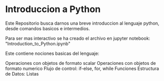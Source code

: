 # Introduccion a Python

Este Repositorio busca darnos una breve introduccion al lenguaje python, desde comandos basicos e intermedios.

Para ser mas interactivo se ha creado el archivo en jupyter notebook: "Introduction_to_Python.ipynb"

Este contiene nociones basicas del lenguaje:

Operaciones con objetos de formato scalar
Operaciones con objetos de formato numerico
Flujo de control: if-else, for, while
Funciones
Estructura de Datos: Listas


